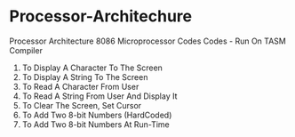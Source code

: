 # Processor-Architechure
Processor Architecture 8086 Microprocessor Codes
Codes - Run On TASM Compiler
1. To Display A Character To The Screen
2. To Display A String To The Screen
3. To Read A Character From User
4. To Read A String From User And Display It
5. To Clear The Screen, Set Cursor
6. To Add Two 8-bit Numbers (HardCoded)
7. To Add Two 8-bit Numbers At Run-Time

